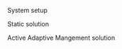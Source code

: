<!--roptions dev="png", fig.width=7, fig.height=5, fig.path='ex-out-', tidy=FALSE, warning=FALSE, comment=NA, message=FALSE, cache=FALSE-->

<!--begin.rcode echo=FALSE 
render_gfm()
opts_knit$set(upload = TRUE)
## use flickr to upload with these options
require(socialR)
options(flickrOptions=list(
  description="https://github.com/cboettig/pdg_control/blob/master/inst/examples/",
  tags="stochpop, pdg_control"))
opts_knit$set(upload.fun = flickr.url)
end.rcode-->

System setup 
<!--begin.rcode pars
require(pdgControl)
p_grid = seq(0.01,.99, length=10) 
x_grid = seq(1,10,length=15) 
sigma_g = 0.2
h_grid <- x_grid-1 
T <- 15
xT <- 0
z_g <- function() rlnorm(1,  0, sigma_g) 
profit <- profit_harvest(price=10, c0=30) 
delta <- 0.05
reward <- 0
bevholt <- function(x,h, p) p[1] * (x - h) / (1 - p[2] * (x - h))
myers  <- function(x,h,p) p[1] * (x - h) ^ 2 / (1 - (x - h) ^ 2 / p[2])
end.rcode-->

Static solution
<!--begin.rcode static
sdp <- determine_SDP_matrix(myers, c(1.5, 10), x_grid, h_grid, .2)
static <- find_dp_optim(sdp, x_grid, h_grid, T, xT=0, profit, delta, reward)
end.rcode-->

Active Adaptive Mangement solution
<!--begin.rcode active
f1 <- setmodel(myers, c(1.5,10))
f2 <- setmodel(bevholt, c(1.5,0.05))

M <- model_uncertainty(f1, f2, x_grid, p_grid, h_grid)
active <- dp_optim(M, x_grid, h_grid, T, xT=0, profit, delta, reward, p_grid=p_grid) 
sim <- active_adaptive_simulate(myers, c(1.5, 10), x_grid, h_grid, p_grid, 
                                x_grid[6], p_grid[4], active$D, z_g, update_belief(f1,f2))
require(ggplot2)
ggplot(sim) + geom_line(aes(time, fishstock)) + geom_line(aes(time, harvest), col="green") 
ggplot(sim) + geom_line(aes(time, belief)) 
end.rcode-->



